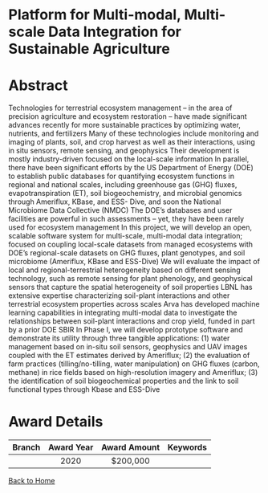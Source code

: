 
Platform for Multi-modal, Multi-scale Data Integration for Sustainable Agriculture
==================================================================================

# Abstract


Technologies for terrestrial ecosystem management – in the area of precision agriculture and ecosystem restoration – have made significant advances recently for more sustainable practices by optimizing water, nutrients, and fertilizers Many of these technologies include monitoring and imaging of plants, soil, and crop harvest as well as their interactions, using in situ sensors, remote sensing, and geophysics Their development is mostly industry-driven focused on the local-scale information In parallel, there have been significant efforts by the US Department of Energy (DOE) to establish public databases for quantifying ecosystem functions in regional and national scales, including greenhouse gas (GHG) fluxes, evapotranspiration (ET), soil biogeochemistry, and microbial genomics through Ameriflux, KBase, and ESS- Dive, and soon the National Microbiome Data Collective (NMDC) The DOE’s databases and user facilities are powerful in such assessments – yet, they have been rarely used for ecosystem management In this project, we will develop an open, scalable software system for multi-scale, multi-modal data integration; focused on coupling local-scale datasets from managed ecosystems with DOE’s regional-scale datasets on GHG fluxes, plant genotypes, and soil microbiome (Ameriflux, KBase and ESS-Dive) We will evaluate the impact of local and regional-terrestrial heterogeneity based on different sensing technology, such as remote sensing for plant phenology, and geophysical sensors that capture the spatial heterogeneity of soil properties LBNL has extensive expertise characterizing soil-plant interactions and other terrestrial ecosystem properties across scales Arva has developed machine learning capabilities in integrating multi-modal data to investigate the relationships between soil-plant interactions and crop yield, funded in part by a prior DOE SBIR In Phase I, we will develop prototype software and demonstrate its utility through three tangible applications: (1) water management based on in-situ soil sensors, geophysics and UAV images coupled with the ET estimates derived by Ameriflux; (2) the evaluation of farm practices (tilling/no-tilling, water manipulation) on GHG fluxes (carbon, methane) in rice fields based on high-resolution imagery and Ameriflux; (3) the identification of soil biogeochemical properties and the link to soil functional types through Kbase and ESS-Dive  

# Award Details

|Branch|Award Year|Award Amount|Keywords|
| :---: | :---: | :---: | :---: |
||2020|$200,000||
  
  


[Back to Home](https://github.com/chrischow/dod_sbir_awards/CC/#807)